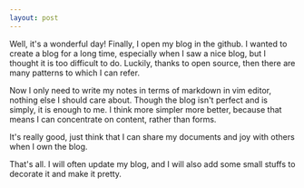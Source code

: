 ```yaml
---
layout: post
---
```


Well, it's a wonderful day! Finally, I open my blog in the github. I wanted to 
create a blog for a long time, especially when I saw a nice blog, but I thought 
it is too difficult to do. Luckily, thanks to open source, then there are many 
patterns to which I can refer. 

Now I only need to write my notes in terms of markdown in vim editor, nothing 
else I should care about. Though the blog isn't perfect and is simply, it is 
enough to me. I think more simpler more better, because that means I can concentrate 
on content, rather than forms.

It's really good, just think that I can share my documents and joy with others when
I own the blog.

That's all. I will often update my blog, and I will also add some small stuffs to 
decorate it and make it pretty. 

